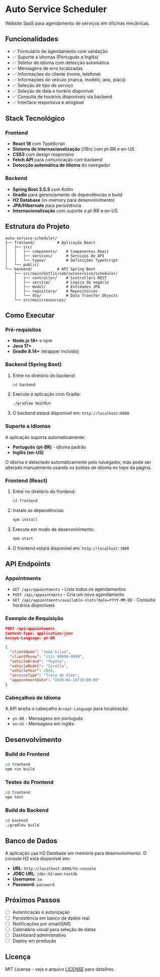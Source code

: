 # Auto Service Scheduler

Website SaaS para agendamento de serviços em oficinas mecânicas.

## Funcionalidades

- ✅ Formulário de agendamento com validação
- ✅ Suporte a idiomas (Português e Inglês)
- ✅ Seletor de idioma com detecção automática
- ✅ Mensagens de erro localizadas
- ✅ Informações do cliente (nome, telefone)  
- ✅ Informações do veículo (marca, modelo, ano, placa)
- ✅ Seleção de tipo de serviço
- ✅ Seleção de data e horário disponível
- ✅ Consulta de horários disponíveis via backend
- ✅ Interface responsiva e amigável

## Stack Tecnológico

### Frontend
- **React 18** com TypeScript
- **Sistema de internacionalização** (i18n) com pt-BR e en-US
- **CSS3** com design responsivo
- **Fetch API** para comunicação com backend
- **Detecção automática de idioma** do navegador

### Backend  
- **Spring Boot 3.5.5** com Kotlin
- **Gradle** para gerenciamento de dependências e build
- **H2 Database** (in-memory para desenvolvimento)
- **JPA/Hibernate** para persistência
- **Internacionalização** com suporte a pt-BR e en-US

## Estrutura do Projeto

```
auto-service-scheduler/
├── frontend/          # Aplicação React
│   ├── src/
│   │   ├── components/    # Componentes React
│   │   ├── services/      # Serviços de API
│   │   └── types/         # Definições TypeScript
│   └── public/
└── backend/           # API Spring Boot
    ├── src/main/kotlin/com/autoservice/scheduler/
    │   ├── controller/    # Controllers REST
    │   ├── service/       # Lógica de negócio
    │   ├── model/         # Entidades JPA
    │   ├── repository/    # Repositórios
    │   └── dto/           # Data Transfer Objects
    └── src/main/resources/
```

## Como Executar

### Pré-requisitos

- **Node.js 18+** e npm
- **Java 17+**
- **Gradle 8.14+** (wrapper incluído)

### Backend (Spring Boot)

1. Entre no diretório do backend:
   ```bash
   cd backend
   ```

2. Execute a aplicação com Gradle:
   ```bash
   ./gradlew bootRun
   ```

3. O backend estará disponível em: `http://localhost:8080`

### Suporte a Idiomas

A aplicação suporta automaticamente:
- **Português (pt-BR)** - idioma padrão
- **Inglês (en-US)**

O idioma é detectado automaticamente pelo navegador, mas pode ser alterado manualmente usando os botões de idioma no topo da página.

### Frontend (React)

1. Entre no diretório do frontend:
   ```bash
   cd frontend
   ```

2. Instale as dependências:
   ```bash
   npm install
   ```

3. Execute em modo de desenvolvimento:
   ```bash
   npm start
   ```

4. O frontend estará disponível em: `http://localhost:3000`

## API Endpoints

### Appointments

- `GET /api/appointments` - Lista todos os agendamentos
- `POST /api/appointments` - Cria um novo agendamento
- `GET /api/appointments/available-slots?date=YYYY-MM-DD` - Consulta horários disponíveis

### Exemplo de Requisição

```json
POST /api/appointments
Content-Type: application/json
Accept-Language: pt-BR

{
  "clientName": "João Silva",
  "clientPhone": "(11) 99999-9999",
  "vehicleBrand": "Toyota",
  "vehicleModel": "Corolla", 
  "vehicleYear": 2020,
  "serviceType": "Troca de óleo",
  "appointmentDate": "2025-01-15T10:00:00"
}
```

### Cabeçalhos de Idioma

A API aceita o cabeçalho `Accept-Language` para localização:
- `pt-BR` - Mensagens em português
- `en-US` - Mensagens em inglês

## Desenvolvimento

### Build do Frontend
```bash
cd frontend
npm run build
```

### Testes do Frontend
```bash
cd frontend
npm test
```

### Build do Backend
```bash
cd backend
./gradlew build
```

## Banco de Dados

A aplicação usa H2 Database em memória para desenvolvimento. O console H2 está disponível em:
- **URL**: `http://localhost:8080/h2-console`
- **JDBC URL**: `jdbc:h2:mem:testdb`
- **Username**: `sa`
- **Password**: `password`

## Próximos Passos

- [ ] Autenticação e autorização
- [ ] Persistência em banco de dados real
- [ ] Notificações por email/SMS
- [ ] Calendário visual para seleção de datas
- [ ] Dashboard administrativo
- [ ] Deploy em produção

## Licença

MIT License - veja o arquivo [LICENSE](LICENSE) para detalhes.